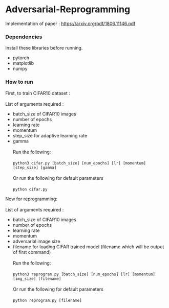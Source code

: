 # Adversarial-Reprogramming

Implementation of paper : https://arxiv.org/pdf/1806.11146.pdf

### Dependencies

Install these libraries before running.
- pytorch
- matplotlib
- numpy

### How to run

First, to train CIFAR10 dataset :<br><br>
List of arguments required :<br>
- batch_size of CIFAR10 images
- number of epochs
- learning rate
- momentum
- step_size for adaptive learning rate 
- gamma <br><br>
Run the following:<br><br>
`python3 cifar.py [batch_size] [num_epochs] [lr] [momentum] [step_size] [gamma]`<br><br>
Or run the following for default parameters<br><br>
`python cifar.py `

Now for reprogramming: <br><br>
List of arguments required :<br>
- batch_size of CIFAR10 images
- number of epochs
- learning rate
- momentum
- adversarial image size
- filename for loading CIFAR trained model (filename which will be output of first command)<br><br>
Run the following:<br><br>
`python3 reprogram.py [batch_size] [num_epochs] [lr] [momentum] [img_size] [filename]`<br><br>
Or run the following for default parameters<br><br>
`python reprogram.py [filename]`
